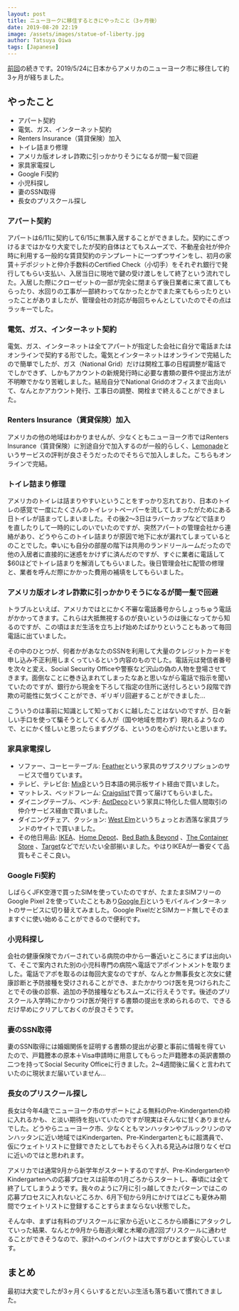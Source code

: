 ```yaml
---
layout: post
title: ニューヨークに移住するときにやったこと（3ヶ月後）
date: 2019-08-20 22:19
image: /assets/images/statue-of-liberty.jpg
author: Tatsuya Oiwa
tags: [Japanese]
---
```


[前回](/ja/relocating-to-new-york)の続きです。2019/5/24に日本からアメリカのニューヨーク市に移住して約3ヶ月が経ちました。

## やったこと

- アパート契約
- 電気、ガス、インターネット契約
- Renters Insurance（賃貸保険）加入
- トイレ詰まり修理
- アメリカ版オレオレ詐欺に引っかかりそうになるが間一髪で回避
- 家具家電探し
- Google Fi契約
- 小児科探し
- 妻のSSN取得
- 長女のプリスクール探し

### アパート契約

アパートは6/11に契約して6/15に無事入居することができました。契約にこぎつけるまではかなり大変でしたが契約自体はとてもスムーズで、不動産会社が仲介時に利用する一般的な賃貸契約のテンプレートに一つずつサインをし、初月の家賃＋デポジットと仲介手数料のCertified Check（小切手）をそれぞれ銀行で発行してもらい支払い、入居当日に現地で鍵の受け渡しをして終了という流れでした。入居した際にクローゼットの一部が完全に閉まらず後日業者に来て直してもらったり、水回りの工事が一部終わってなかったとかでまた来てもらったりといったことがありましたが、管理会社の対応が毎回ちゃんとしていたのでその点はラッキーでした。

### 電気、ガス、インターネット契約

電気、ガス、インターネットは全てアパートが指定した会社に自分で電話またはオンラインで契約する形でした。電気とインターネットはオンラインで完結したので簡単でしたが、ガス（National Grid）だけは開栓工事の日程調整が電話ででしかできず、しかもアカウントの新規発行時に必要な書類の要件や提出方法が不明瞭でかなり苦戦しました。結局自分でNational Gridのオフィスまで出向いて、なんとかアカウント発行、工事日の調整、開栓まで終えることができました。

### Renters Insurance（賃貸保険）加入

アメリカの他の地域はわかりませんが、少なくともニューヨーク市ではRenters Insurance（賃貸保険）に別途自分で加入するのが一般的らしく、[Lemonade](https://www.lemonade.com/)というサービスの評判が良さそうだったのでそちらで加入しました。こちらもオンラインで完結。

### トイレ詰まり修理

アメリカのトイレは詰まりやすいということをすっかり忘れており、日本のトイレの感覚で一度にたくさんのトイレットペーパーを流してしまったがためにある日トイレが詰まってしまいました。その後2〜3日はラバーカップなどで詰まりを直したりして一時的にしのいでいたのですが、突然アパートの管理会社から連絡があり、どうやらこのトイレ詰まりが原因で地下に水が漏れてしまっているとのことでした。幸いにも自分の部屋の階下は共用のランドリールームだったので他の入居者に直接的に迷惑をかけずに済んだのですが、すぐに業者に電話して$60ほどでトイレ詰まりを解消してもらいました。後日管理会社に配管の修理と、業者を呼んだ際にかかった費用の補填をしてもらいました。

### アメリカ版オレオレ詐欺に引っかかりそうになるが間一髪で回避

トラブルといえば、アメリカではとにかく不審な電話番号からしょっちゅう電話がかかってきます。これらは大抵無視するのが良いというのは後になってから知るのですが、この頃はまだ生活を立ち上げ始めたばかりということもあって毎回電話に出ていました。

その中のひとつが、何者かがあなたのSSNを利用して大量のクレジットカードを申し込み不正利用しまくっているという内容のものでした。電話元は発信者番号を次々と変え、Social Security Officeや警察など沢山の偽の人物を登場させてきます。面倒なことに巻き込まれてしまったなあと思いながら電話で指示を聞いていたのですが、銀行から現金を下ろして指定の住所に送付しろという段階で詐欺の可能性に気づくことができ、ギリギリ回避することができました...

こういうのは事前に知識として知っておくに越したことはないのですが、日々新しい手口を使って騙そうとしてくる人が（国や地域を問わず）現れるようなので、とにかく怪しいと思ったらまずググる、というのを心がけたいと思います。

### 家具家電探し

- ソファー、コーヒーテーブル: [Feather](https://www.livefeather.com/)という家具のサブスクリプションのサービスで借りています。
- テレビ、テレビ台: [MixB](https://nyc.mixb.net/)という日本語の掲示板サイト経由で買いました。
- マットレス、ベッドフレーム: [Craigslist](https://newyork.craigslist.org/)で買って届けてもらいました。
- ダイニングテーブル、ベンチ: [AptDeco](https://www.aptdeco.com/)という家具に特化した個人間取引の仲介サービス経由で買いました。
- ダイニングチェア、クッション: [West Elm](https://www.westelm.com/)というちょっとお洒落な家具ブランドのサイトで買いました。
- その他日用品: [IKEA](https://www.ikea.com/)、[Home Depot](https://www.homedepot.com/)、[Bed Bath & Beyond](https://www.bedbathandbeyond.com/) 、[The Container Store](https://www.containerstore.com/) 、[Target](https://www.target.com/)などでだいたい全部揃いました。やはりIKEAが一番安くて品質もそこそこ良い。

### Google Fi契約

しばらくJFK空港で買ったSIMを使っていたのですが、たまたまSIMフリーのGoogle Pixel 2を使っていたこともあり[Google Fi](https://fi.google.com/)というモバイルインターネットのサービスに切り替えてみました。Google PixelだとSIMカード無しでそのまますぐに使い始めることができるので便利です。

### 小児科探し

会社の健康保険でカバーされている病院の中から一番近いところにまずは出向いて、そこで案内された別の小児科専門の病院へ電話でアポイントメントを取りました。電話でアポを取るのは毎回大変なのですが、なんとか無事長女と次女に健康診断と予防接種を受けされることができ、またかかりつけ医を見つけられたことでその後の診察、追加の予防接種などもスムーズに行えそうです。後述のプリスクール入学時にかかりつけ医が発行する書類の提出を求められるので、できるだけ早めにクリアしておくのが良さそうです。

### 妻のSSN取得

妻のSSN取得には婚姻関係を証明する書類の提出が必要と事前に情報を得ていたので、戸籍謄本の原本＋Visa申請時に用意してもらった戸籍謄本の英訳書類の二つを持ってSocial Security Officeに行きました。2~4週間後に届くと言われていたのに現状まだ届いていません...

### 長女のプリスクール探し

長女は今年4歳でニューヨーク市のサポートによる無料のPre-Kindergartenの枠に入れるかも、と淡い期待を抱いていたのですが現実はそんなに甘くありませんでした。どうやらニューヨーク市、少なくともマンハッタンやブルックリンのマンハッタンに近い地域ではKindergarten、Pre-Kindergartenともに超満員で、仮にウェイトリストに登録できたとしてもおそらく入れる見込みは限りなくゼロに近いのではと思われます。

アメリカでは通常9月から新学年がスタートするのですが、Pre-KindergartenやKindergartenへの応募プロセスは前年の1月ごろからスタートし、春頃には全て終了してしまうようです。我々のように7月に引っ越してきたパターンではこの応募プロセスに入れないどころか、6月下旬から9月にかけてはどこも夏休み期間でウェイトリストに登録することすらままならない状態でした。

そんな中、まずは有料のプリスクールに家から近いところから順番にアタックしていった結果、なんとか9月から毎週火曜と木曜の週2回プリスクールに通わせることができそうなので、家計へのインパクトは大ですがひとまず安心しています。

## まとめ

最初は大変でしたが3ヶ月くらいするとだいぶ生活も落ち着いて慣れてきました。
